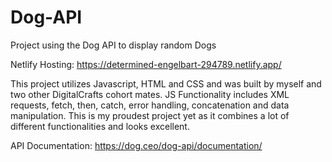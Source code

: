 # Dog-API
Project using the Dog API to display random Dogs

Netlify Hosting: https://determined-engelbart-294789.netlify.app/

This project utilizes Javascript, HTML and CSS and was built by myself and two other DigitalCrafts cohort mates. JS Functionality includes XML requests, fetch, then, catch, error handling, concatenation and data manipulation. This is my proudest project yet as it combines a lot of different functionalities and looks excellent.

API Documentation: https://dog.ceo/dog-api/documentation/
